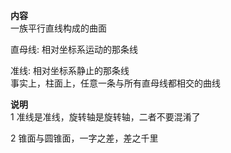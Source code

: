 **内容**  
一族平行直线构成的曲面  
  
直母线: 相对坐标系运动的那条线  
  
准线: 相对坐标系静止的那条线  
事实上，柱面上，任意一条与所有直母线都相交的曲线  
  
**说明**  
1 准线是准线，旋转轴是旋转轴，二者不要混淆了  
  
2 锥面与圆锥面，一字之差，差之千里  
